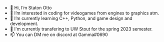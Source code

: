 - 👋 Hi, I’m Staton Otto
- 👀 I’m interested in coding for videogames from engines to graphics atm.
- 🌱 I’m currently learning C++, Python, and game design and development.
- 💞️ I'm currently transfering to UW Stout for the spring 2023 semester.
- 📫 You can DM me on discord at Gamma#0690

<!---
GammaVolantis/GammaVolantis is a ✨ special ✨ repository because its `README.md` (this file) appears on your GitHub profile.
You can click the Preview link to take a look at your changes.
--->
